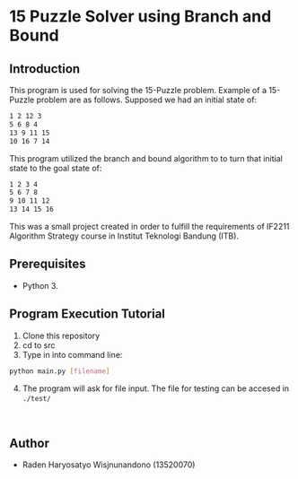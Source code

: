 # 15 Puzzle Solver using Branch and Bound

## Introduction
This program is used for solving the  15-Puzzle problem. Example of a 15-Puzzle problem are as follows. Supposed  we had an initial state of:

```sh
1 2 12 3
5 6 8 4
13 9 11 15
10 16 7 14
```
This program utilized the branch and bound algorithm to  to turn that initial state to the goal state of:

```sh
1 2 3 4
5 6 7 8
9 10 11 12
13 14 15 16
```

This was a small project created in order to fulfill the requirements of IF2211 Algorithm Strategy course in Institut Teknologi Bandung (ITB).

## Prerequisites
- Python 3.

## Program Execution Tutorial
1. Clone this repository
2. cd to src
3. Type in into command line:
```bash
python main.py [filename]
```
4. The program will ask for file input. The file for testing can be accesed in `./test/`
<br>

## Author
- Raden Haryosatyo Wisjnunandono (13520070)